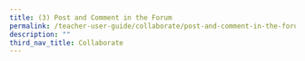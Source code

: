 ```yaml
---
title: (3) Post and Comment in the Forum
permalink: /teacher-user-guide/collaborate/post-and-comment-in-the-forum/
description: ""
third_nav_title: Collaborate
---
```

